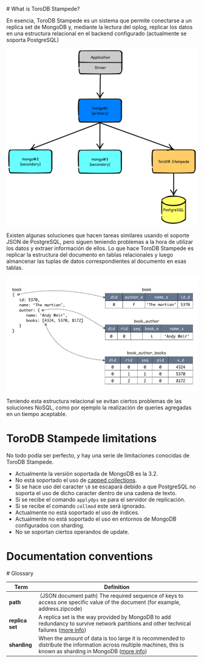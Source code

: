 # What is ToroDB Stampede?

En esencia, ToroDB Stampede es un sistema que permite conectarse a un replica set de MongoDB y, mediante la lectura del oplog, replicar los datos en una estructura relacional en el backend configurado (actualmente se soporta PostgreSQL)

![ToroDB Stampede Structure](images/toro_stampede_structure.jpg)

Existen algunas soluciones que hacen tareas similares usando el soporte JSON de PostgreSQL, pero siguen teniendo problemas a la hora de utilizar los datos y extraer información de ellos. Lo que hace ToroDB Stampede es replicar la estructura del documento en tablas relacionales y luego almancenar las tuplas de datos correspondientes al documento en esas tablas.

![Mapping example](images/toro_stampede_mapping.jpg)

Teniendo esta estructura relacional se evitan ciertos problemas de las soluciones NoSQL, como por ejemplo la realización de queries agregadas en un tiempo aceptable.

# ToroDB Stampede limitations

No todo podía ser perfecto, y hay una serie de limitaciones conocidas de ToroDB Stampede.

* Actualmente la versión soportada de MongoDB es la 3.2.
* No está soportado el uso de [capped collections](https://docs.mongodb.com/manual/core/capped-collections/).
* Si se hace uso del caracter `\0` se escapará debido a que PostgreSQL no soporta el uso de dicho caracter dentro de una cadena de texto.
* Si se recibe el comando `applyOps` se para el servidor de replicación.
* Si se recibe el comando `collmod` este será ignorado.
* Actualmente no está soportado el uso de índices.
* Actualmente no está soportado el uso en entornos de MongoDB configurados con sharding.
* No se soportan ciertos operandos de update.

[TODO]: <> (no sabemos si por el oplog llegan los operandos de update que no soportamos)
[TODO]: <> (tipos no soportados, hay que hacer una lista)

[Versions]: <> (Esta sección no tiene sentido ahora mismo)

# Documentation conventions

# Glossary

| Term | Definition |
|------|------------|
| __path__ | (JSON document path) The required sequence of keys to access one specific value of the document (for example, address.zipcode) | 
| __replica set__ | A replica set is the way provided by MongoDB to add redundancy to survive network partitions and other technical failures ([more info](https://docs.mongodb.com/manual/tutorial/deploy-replica-set/)) |
| __sharding__ | When the amount of data is too large it is recommended to distribute the information across multiple machines, this is known as sharding in MongoDB ([more info](https://docs.mongodb.com/v3.2/sharding/)) |
